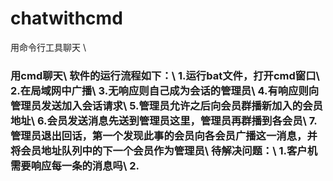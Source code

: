 # chatwithcmd
用命令行工具聊天 \
<h3>用cmd聊天\
软件的运行流程如下：\
1.运行bat文件，打开cmd窗口\
2.在局域网中广播\
3.无响应则自己成为会话的管理员\
4.有响应则向管理员发送加入会话请求\
5.管理员允许之后向会员群播新加入的会员地址\
6.会员发送消息先送到管理员这里，管理员再群播到各会员\
7.管理员退出回话，第一个发现此事的会员向各会员广播这一消息，并将会员地址队列中的下一个会员作为管理员\
待解决问题：\
1.客户机需要响应每一条的消息吗\
2.